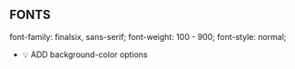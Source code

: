 ## FONTS

font-family: finalsix, sans-serif;
font-weight: 100 - 900;
font-style: normal;

+ 💡 ADD background-color options
